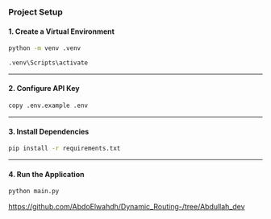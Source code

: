 ### Project Setup
#### 1\. Create a Virtual Environment
```bash
python -m venv .venv

.venv\Scripts\activate
```

-----

#### 2\. Configure API Key
```bash
copy .env.example .env
```

-----

#### 3\. Install Dependencies
```bash
pip install -r requirements.txt
```

-----

#### 4\. Run the Application
```bash
python main.py
```

https://github.com/AbdoElwahdh/Dynamic_Routing-/tree/Abdullah_dev